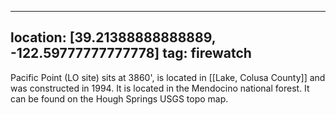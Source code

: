 
---
location: [39.21388888888889, -122.59777777777778]
tag: firewatch
---

Pacific Point (LO site) sits at 3860', is located in [[Lake, Colusa County]] and was constructed in 1994. It is located in the Mendocino national forest. It can be found on the Hough Springs USGS topo map.
